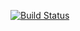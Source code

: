 [![Build Status](https://travis-ci.org/Draonsnom/mp6-7_lab_List_Arraylist.svg?branch=main)](https://travis-ci.org/Draonsnom/mp6-7_lab_List_Arraylist)